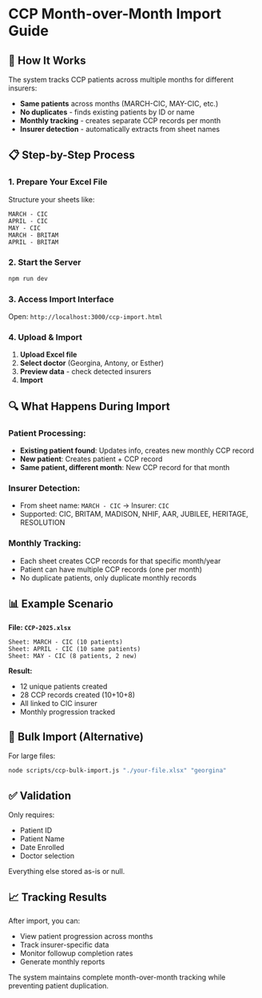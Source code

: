 # CCP Month-over-Month Import Guide

## 🎯 How It Works

The system tracks CCP patients across multiple months for different insurers:
- **Same patients** across months (MARCH-CIC, MAY-CIC, etc.)
- **No duplicates** - finds existing patients by ID or name
- **Monthly tracking** - creates separate CCP records per month
- **Insurer detection** - automatically extracts from sheet names

## 📋 Step-by-Step Process

### 1. Prepare Your Excel File
Structure your sheets like:
```
MARCH - CIC
APRIL - CIC  
MAY - CIC
MARCH - BRITAM
APRIL - BRITAM
```

### 2. Start the Server
```bash
npm run dev
```

### 3. Access Import Interface
Open: `http://localhost:3000/ccp-import.html`

### 4. Upload & Import
1. **Upload Excel file**
2. **Select doctor** (Georgina, Antony, or Esther)
3. **Preview data** - check detected insurers
4. **Import**

## 🔍 What Happens During Import

### Patient Processing:
- **Existing patient found**: Updates info, creates new monthly CCP record
- **New patient**: Creates patient + CCP record
- **Same patient, different month**: New CCP record for that month

### Insurer Detection:
- From sheet name: `MARCH - CIC` → Insurer: `CIC`
- Supported: CIC, BRITAM, MADISON, NHIF, AAR, JUBILEE, HERITAGE, RESOLUTION

### Monthly Tracking:
- Each sheet creates CCP records for that specific month/year
- Patient can have multiple CCP records (one per month)
- No duplicate patients, only duplicate monthly records

## 📊 Example Scenario

**File: `CCP-2025.xlsx`**
```
Sheet: MARCH - CIC (10 patients)
Sheet: APRIL - CIC (10 same patients)
Sheet: MAY - CIC (8 patients, 2 new)
```

**Result:**
- 12 unique patients created
- 28 CCP records created (10+10+8)
- All linked to CIC insurer
- Monthly progression tracked

## 🚀 Bulk Import (Alternative)

For large files:
```bash
node scripts/ccp-bulk-import.js "./your-file.xlsx" "georgina"
```

## ✅ Validation

Only requires:
- Patient ID
- Patient Name  
- Date Enrolled
- Doctor selection

Everything else stored as-is or null.

## 📈 Tracking Results

After import, you can:
- View patient progression across months
- Track insurer-specific data
- Monitor followup completion rates
- Generate monthly reports

The system maintains complete month-over-month tracking while preventing patient duplication.